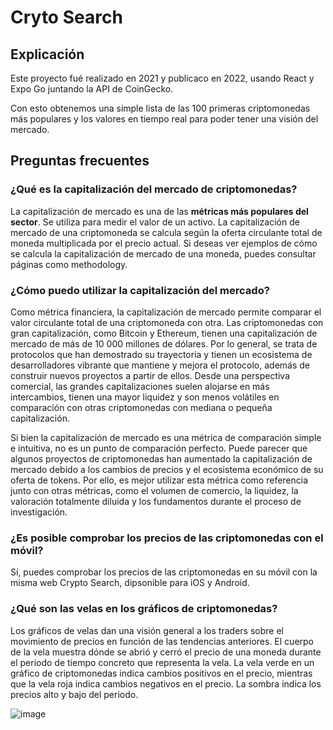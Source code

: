 # Cryto Search
## Explicación
Este proyecto fué realizado en 2021 y publicaco en 2022, usando React y Expo Go juntando la API de CoinGecko.

Con esto obtenemos una simple lista de las 100 primeras criptomonedas más populares y los valores en tiempo real para poder tener una visión del mercado.


## Preguntas frecuentes
### ¿Qué es la capitalización del mercado de criptomonedas?
La capitalización de mercado es una de las **métricas más populares del sector**. Se utiliza para medir el valor de un activo. La capitalización de mercado de una criptomoneda se calcula según la oferta circulante total de moneda multiplicada por el precio actual. Si deseas ver ejemplos de cómo se calcula la capitalización de mercado de una moneda, puedes consultar páginas como methodology.

### ¿Cómo puedo utilizar la capitalización del mercado?
Como métrica financiera, la capitalización de mercado permite comparar el valor circulante total de una criptomoneda con otra. Las criptomonedas con gran capitalización, como Bitcoin y Ethereum, tienen una capitalización de mercado de más de 10 000 millones de dólares. Por lo general, se trata de protocolos que han demostrado su trayectoria y tienen un ecosistema de desarrolladores vibrante que mantiene y mejora el protocolo, además de construir nuevos proyectos a partir de ellos. Desde una perspectiva comercial, las grandes capitalizaciones suelen alojarse en más intercambios, tienen una mayor liquidez y son menos volátiles en comparación con otras criptomonedas con mediana o pequeña capitalización.

Si bien la capitalización de mercado es una métrica de comparación simple e intuitiva, no es un punto de comparación perfecto. Puede parecer que algunos proyectos de criptomonedas han aumentado la capitalización de mercado debido a los cambios de precios y el ecosistema económico de su oferta de tokens. Por ello, es mejor utilizar esta métrica como referencia junto con otras métricas, como el volumen de comercio, la liquidez, la valoración totalmente diluida y los fundamentos durante el proceso de investigación.

### ¿Es posible comprobar los precios de las criptomonedas con el móvil?
Sí, puedes comprobar los precios de las criptomonedas en su móvil con la misma web Crypto Search, dipsonible para iOS y Android.

### ¿Qué son las velas en los gráficos de criptomonedas?
Los gráficos de velas dan una visión general a los traders sobre el movimiento de precios en función de las tendencias anteriores. El cuerpo de la vela muestra dónde se abrió y cerró el precio de una moneda durante el periodo de tiempo concreto que representa la vela. La vela verde en un gráfico de criptomonedas indica cambios positivos en el precio, mientras que la vela roja indica cambios negativos en el precio. La sombra indica los precios alto y bajo del periodo.

![image](https://user-images.githubusercontent.com/62501046/159678128-f26a8796-bdc7-4cbb-bcaf-7ac43ddcb803.png)